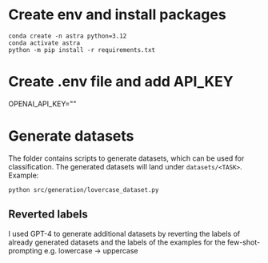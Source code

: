# Create env and install packages
```
conda create -n astra python=3.12
conda activate astra
python -m pip install -r requirements.txt
```

# Create .env file and add API_KEY
OPENAI_API_KEY="<Your API KEY>"

# Generate datasets
The folder contains scripts to generate datasets, which can be used for classification. 
The generated datasets will land under `datasets/<TASK>`. Example:
```
python src/generation/lovercase_dataset.py
```

## Reverted labels
I used GPT-4 to generate additional datasets by reverting the labels of already generated datasets and the labels of the examples for the few-shot-prompting e.g. lowercase -> uppercase

